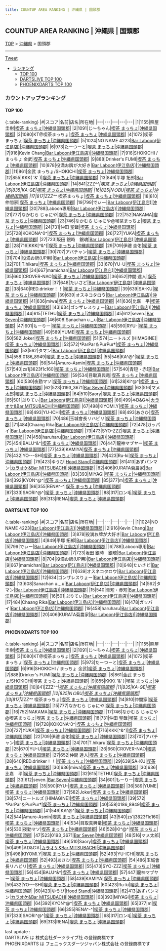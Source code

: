 ```yaml
---
title: COUNTUP AREA RANKING | 沖縄県 | 国頭郡
---
```

## COUNTUP AREA RANKING | 沖縄県 | 国頭郡

[TOP](/darts/rank/) > [沖縄県](/darts/rank/沖縄県/) > 国頭郡

___

<a href="https://twitter.com/share?ref_src=twsrc%5Etfw" data-text="COUNTUP AREA RANKING | 沖縄県国頭郡" class="twitter-share-button" data-hashtags="DARTSLIVE,PHOENIXDARTS,darts,ダーツ" data-show-count="false">Tweet</a>

* [ランキング](#カウントアップランキング)
    * [TOP 100](#top-100)
    * [DARTSLIVE TOP 100](#dartslive-top-100)
    * [PHOENIXDARTS TOP 100](#phoenixdarts-top-100)

### カウントアップランキング

#### TOP 100



{:.table-ranking}
|#|スコア|名前|店名|所在地|
|---|---|---|---|---|
|1|1155|<span class="rank-name-pd">照屋 圭樹</span>|<a href="https://vs.phoenixdarts.com/jp/shop/shopDetailInfo/s_43123?s_seq=43123">喫茶 まっちょ</a>|<a href="/darts/rank/沖縄県/国頭郡">沖縄県国頭郡</a>|
|2|1091|<span class="rank-name-pd">じ～ちゃん</span>|<a href="https://vs.phoenixdarts.com/jp/shop/shopDetailInfo/s_43123?s_seq=43123">喫茶 まっちょ</a>|<a href="/darts/rank/沖縄県/国頭郡">沖縄県国頭郡</a>|
|3|1080|<span class="rank-name-pd">KT@喫茶まっちょ</span>|<a href="https://vs.phoenixdarts.com/jp/shop/shopDetailInfo/s_43123?s_seq=43123">喫茶 まっちょ</a>|<a href="/darts/rank/沖縄県/国頭郡">沖縄県国頭郡</a>|
|4|1072|<span class="rank-name-pd">喫茶　まっちょ</span>|<a href="https://vs.phoenixdarts.com/jp/shop/shopDetailInfo/s_43123?s_seq=43123">喫茶 まっちょ</a>|<a href="/darts/rank/沖縄県/国頭郡">沖縄県国頭郡</a>|
|5|1024|<span class="rank-name-dl">NO NAME 4223</span>|<a href="https://search.dartslive.com/jp/shop/0cb0af0d862d5e19fec1ae84bb28bd87">Bar Laboon(伊江島店)</a>|<a href="/darts/rank/沖縄県/国頭郡">沖縄県国頭郡</a>|
|6|973|<span class="rank-name-pd">たーつーと</span>|<a href="https://vs.phoenixdarts.com/jp/shop/shopDetailInfo/s_43123?s_seq=43123">喫茶 まっちょ</a>|<a href="/darts/rank/沖縄県/国頭郡">沖縄県国頭郡</a>|
|7|916|<span class="rank-name-dl">Kevin Chang</span>|<a href="https://search.dartslive.com/jp/shop/0cb0af0d862d5e19fec1ae84bb28bd87">Bar Laboon(伊江島店)</a>|<a href="/darts/rank/沖縄県/国頭郡">沖縄県国頭郡</a>|
|7|916|<span class="rank-name-pd">SHOKICHI / まっちょ 金武</span>|<a href="https://vs.phoenixdarts.com/jp/shop/shopDetailInfo/s_43123?s_seq=43123">喫茶 まっちょ</a>|<a href="/darts/rank/沖縄県/国頭郡">沖縄県国頭郡</a>|
|9|888|<span class="rank-name-pd">Drinker&#x27;s FUMI</span>|<a href="https://vs.phoenixdarts.com/jp/shop/shopDetailInfo/s_43123?s_seq=43123">喫茶 まっちょ</a>|<a href="/darts/rank/沖縄県/国頭郡">沖縄県国頭郡</a>|
|10|878|<span class="rank-name-dl">役満お牌が大好き</span>|<a href="https://search.dartslive.com/jp/shop/0cb0af0d862d5e19fec1ae84bb28bd87">Bar Laboon(伊江島店)</a>|<a href="/darts/rank/沖縄県/国頭郡">沖縄県国頭郡</a>|
|11|861|<span class="rank-name-pd">金武  まっちょ/SHOKICHI</span>|<a href="https://vs.phoenixdarts.com/jp/shop/shopDetailInfo/s_43123?s_seq=43123">喫茶 まっちょ</a>|<a href="/darts/rank/沖縄県/国頭郡">沖縄県国頭郡</a>|
|12|855|<span class="rank-name-pd">KKK( &#x27;&amp;&#x27; )</span>|<a href="https://vs.phoenixdarts.com/jp/shop/shopDetailInfo/s_43123?s_seq=43123">喫茶 まっちょ</a>|<a href="/darts/rank/沖縄県/国頭郡">沖縄県国頭郡</a>|
|13|849|<span class="rank-name-dl">平塚 拓郎</span>|<a href="https://search.dartslive.com/jp/shop/0cb0af0d862d5e19fec1ae84bb28bd87">Bar Laboon(伊江島店)</a>|<a href="/darts/rank/沖縄県/国頭郡">沖縄県国頭郡</a>|
|14|841|<span class="rank-name-pd">ZZZ^_^</span>|<a href="https://vs.phoenixdarts.com/jp/shop/shopDetailInfo/s_43123?s_seq=43123">喫茶 まっちょ</a>|<a href="/darts/rank/沖縄県/国頭郡">沖縄県国頭郡</a>|
|15|835|<span class="rank-name-pd">KA-GE</span>|<a href="https://vs.phoenixdarts.com/jp/shop/shopDetailInfo/s_43123?s_seq=43123">喫茶 まっちょ</a>|<a href="/darts/rank/沖縄県/国頭郡">沖縄県国頭郡</a>|
|16|825|<span class="rank-name-pd">NＯBU</span>|<a href="https://vs.phoenixdarts.com/jp/shop/shopDetailInfo/s_43123?s_seq=43123">喫茶 まっちょ</a>|<a href="/darts/rank/沖縄県/国頭郡">沖縄県国頭郡</a>|
|17|817|<span class="rank-name-pd">ZZZ^_^ 喫茶まっちょ</span>|<a href="https://vs.phoenixdarts.com/jp/shop/shopDetailInfo/s_43123?s_seq=43123">喫茶 まっちょ</a>|<a href="/darts/rank/沖縄県/国頭郡">沖縄県国頭郡</a>|
|18|810|<span class="rank-name-pd">仲間家</span>|<a href="https://vs.phoenixdarts.com/jp/shop/shopDetailInfo/s_43123?s_seq=43123">喫茶 まっちょ</a>|<a href="/darts/rank/沖縄県/国頭郡">沖縄県国頭郡</a>|
|19|799|<span class="rank-name-dl">でぃー</span>|<a href="https://search.dartslive.com/jp/shop/0cb0af0d862d5e19fec1ae84bb28bd87">Bar Laboon(伊江島店)</a>|<a href="/darts/rank/沖縄県/国頭郡">沖縄県国頭郡</a>|
|20|788|<span class="rank-name-dl">Laboon専用</span>|<a href="https://search.dartslive.com/jp/shop/0cb0af0d862d5e19fec1ae84bb28bd87">Bar Laboon(伊江島店)</a>|<a href="/darts/rank/沖縄県/国頭郡">沖縄県国頭郡</a>|
|21|777|<span class="rank-name-pd">なかむら じゅにや</span>|<a href="https://vs.phoenixdarts.com/jp/shop/shopDetailInfo/s_43123?s_seq=43123">喫茶 まっちょ</a>|<a href="/darts/rank/沖縄県/国頭郡">沖縄県国頭郡</a>|
|22|752|<span class="rank-name-pd">NAKAMA</span>|<a href="https://vs.phoenixdarts.com/jp/shop/shopDetailInfo/s_43123?s_seq=43123">喫茶 まっちょ</a>|<a href="/darts/rank/沖縄県/国頭郡">沖縄県国頭郡</a>|
|23|746|<span class="rank-name-pd">なかむら じゅにや@喫茶まっちょ</span>|<a href="https://vs.phoenixdarts.com/jp/shop/shopDetailInfo/s_43123?s_seq=43123">喫茶 まっちょ</a>|<a href="/darts/rank/沖縄県/国頭郡">沖縄県国頭郡</a>|
|24|731|<span class="rank-name-pd">仲田 聖哉</span>|<a href="https://vs.phoenixdarts.com/jp/shop/shopDetailInfo/s_43123?s_seq=43123">喫茶 まっちょ</a>|<a href="/darts/rank/沖縄県/国頭郡">沖縄県国頭郡</a>|
|25|728|<span class="rank-name-pd">KOKONA^0^</span>|<a href="https://vs.phoenixdarts.com/jp/shop/shopDetailInfo/s_43123?s_seq=43123">喫茶 まっちょ</a>|<a href="/darts/rank/沖縄県/国頭郡">沖縄県国頭郡</a>|
|26|727|<span class="rank-name-pd">*YUKA*</span>|<a href="https://vs.phoenixdarts.com/jp/shop/shopDetailInfo/s_43123?s_seq=43123">喫茶 まっちょ</a>|<a href="/darts/rank/沖縄県/国頭郡">沖縄県国頭郡</a>|
|27|723|<span class="rank-name-dl">坂田 銀時　銀魂</span>|<a href="https://search.dartslive.com/jp/shop/0cb0af0d862d5e19fec1ae84bb28bd87">Bar Laboon(伊江島店)</a>|<a href="/darts/rank/沖縄県/国頭郡">沖縄県国頭郡</a>|
|28|716|<span class="rank-name-pd">KKK[^&amp;^]</span>|<a href="https://vs.phoenixdarts.com/jp/shop/shopDetailInfo/s_43123?s_seq=43123">喫茶 まっちょ</a>|<a href="/darts/rank/沖縄県/国頭郡">沖縄県国頭郡</a>|
|29|709|<span class="rank-name-pd">伊禮 圭佑</span>|<a href="https://vs.phoenixdarts.com/jp/shop/shopDetailInfo/s_43123?s_seq=43123">喫茶 まっちょ</a>|<a href="/darts/rank/沖縄県/国頭郡">沖縄県国頭郡</a>|
|30|707|<span class="rank-name-pd">アバチャン</span>|<a href="https://vs.phoenixdarts.com/jp/shop/shopDetailInfo/s_43123?s_seq=43123">喫茶 まっちょ</a>|<a href="/darts/rank/沖縄県/国頭郡">沖縄県国頭郡</a>|
|31|704|<span class="rank-name-dl">役満お牌(UP用)</span>|<a href="https://search.dartslive.com/jp/shop/0cb0af0d862d5e19fec1ae84bb28bd87">Bar Laboon(伊江島店)</a>|<a href="/darts/rank/沖縄県/国頭郡">沖縄県国頭郡</a>|
|32|701|<span class="rank-name-pd">T.hikaru</span>|<a href="https://vs.phoenixdarts.com/jp/shop/shopDetailInfo/s_43123?s_seq=43123">喫茶 まっちょ</a>|<a href="/darts/rank/沖縄県/国頭郡">沖縄県国頭郡</a>|
|33|670|<span class="rank-name-pd">YU-U</span>|<a href="https://vs.phoenixdarts.com/jp/shop/shopDetailInfo/s_43123?s_seq=43123">喫茶 まっちょ</a>|<a href="/darts/rank/沖縄県/国頭郡">沖縄県国頭郡</a>|
|34|667|<span class="rank-name-dl">mamichan</span>|<a href="https://search.dartslive.com/jp/shop/0cb0af0d862d5e19fec1ae84bb28bd87">Bar Laboon(伊江島店)</a>|<a href="/darts/rank/沖縄県/国頭郡">沖縄県国頭郡</a>|
|35|660|<span class="rank-name-pd">CROVER-NAO</span>|<a href="https://vs.phoenixdarts.com/jp/shop/shopDetailInfo/s_43123?s_seq=43123">喫茶 まっちょ</a>|<a href="/darts/rank/沖縄県/国頭郡">沖縄県国頭郡</a>|
|36|652|<span class="rank-name-pd">仲間 達人</span>|<a href="https://vs.phoenixdarts.com/jp/shop/shopDetailInfo/s_43123?s_seq=43123">喫茶 まっちょ</a>|<a href="/darts/rank/沖縄県/国頭郡">沖縄県国頭郡</a>|
|37|648|<span class="rank-name-dl">たいさど</span>|<a href="https://search.dartslive.com/jp/shop/0cb0af0d862d5e19fec1ae84bb28bd87">Bar Laboon(伊江島店)</a>|<a href="/darts/rank/沖縄県/国頭郡">沖縄県国頭郡</a>|
|38|640|<span class="rank-name-pd">RED.drinker！！</span>|<a href="https://vs.phoenixdarts.com/jp/shop/shopDetailInfo/s_43123?s_seq=43123">喫茶 まっちょ</a>|<a href="/darts/rank/沖縄県/国頭郡">沖縄県国頭郡</a>|
|39|639|<span class="rank-name-pd">SA-KU</span>|<a href="https://vs.phoenixdarts.com/jp/shop/shopDetailInfo/s_43123?s_seq=43123">喫茶 まっちょ</a>|<a href="/darts/rank/沖縄県/国頭郡">沖縄県国頭郡</a>|
|39|639|<span class="rank-name-dl">オスネコタロウ</span>|<a href="https://search.dartslive.com/jp/shop/0cb0af0d862d5e19fec1ae84bb28bd87">Bar Laboon(伊江島店)</a>|<a href="/darts/rank/沖縄県/国頭郡">沖縄県国頭郡</a>|
|41|636|<span class="rank-name-pd">miwa</span>|<a href="https://vs.phoenixdarts.com/jp/shop/shopDetailInfo/s_43123?s_seq=43123">喫茶 まっちょ</a>|<a href="/darts/rank/沖縄県/国頭郡">沖縄県国頭郡</a>|
|41|636|<span class="rank-name-pd">比嘉　平</span>|<a href="https://vs.phoenixdarts.com/jp/shop/shopDetailInfo/s_43123?s_seq=43123">喫茶 まっちょ</a>|<a href="/darts/rank/沖縄県/国頭郡">沖縄県国頭郡</a>|
|43|634|<span class="rank-name-dl">ゴンザレスりょー</span>|<a href="https://search.dartslive.com/jp/shop/0cb0af0d862d5e19fec1ae84bb28bd87">Bar Laboon(伊江島店)</a>|<a href="/darts/rank/沖縄県/国頭郡">沖縄県国頭郡</a>|
|44|615|<span class="rank-name-pd">TETHU</span>|<a href="https://vs.phoenixdarts.com/jp/shop/shopDetailInfo/s_43123?s_seq=43123">喫茶 まっちょ</a>|<a href="/darts/rank/沖縄県/国頭郡">沖縄県国頭郡</a>|
|45|612|<span class="rank-name-pd">seven.</span>|<a href="https://vs.phoenixdarts.com/jp/shop/shopDetailInfo/s_87096?s_seq=87096">Bar Seven</a>|<a href="/darts/rank/沖縄県/国頭郡">沖縄県国頭郡</a>|
|46|608|<span class="rank-name-dl">Sanachan u._.u</span>|<a href="https://search.dartslive.com/jp/shop/0cb0af0d862d5e19fec1ae84bb28bd87">Bar Laboon(伊江島店)</a>|<a href="/darts/rank/沖縄県/国頭郡">沖縄県国頭郡</a>|
|47|601|<span class="rank-name-pd">もーりー</span>|<a href="https://vs.phoenixdarts.com/jp/shop/shopDetailInfo/s_43123?s_seq=43123">喫茶 まっちょ</a>|<a href="/darts/rank/沖縄県/国頭郡">沖縄県国頭郡</a>|
|48|590|<span class="rank-name-pd">RYU-</span>|<a href="https://vs.phoenixdarts.com/jp/shop/shopDetailInfo/s_43123?s_seq=43123">喫茶 まっちょ</a>|<a href="/darts/rank/沖縄県/国頭郡">沖縄県国頭郡</a>|
|49|589|<span class="rank-name-pd">YUME</span>|<a href="https://vs.phoenixdarts.com/jp/shop/shopDetailInfo/s_43123?s_seq=43123">喫茶 まっちょ</a>|<a href="/darts/rank/沖縄県/国頭郡">沖縄県国頭郡</a>|
|50|582|<span class="rank-name-pd">Joker</span>|<a href="https://vs.phoenixdarts.com/jp/shop/shopDetailInfo/s_43123?s_seq=43123">喫茶 まっちょ</a>|<a href="/darts/rank/沖縄県/国頭郡">沖縄県国頭郡</a>|
|51|574|<span class="rank-name-pd">ニートルズ [HIMAGINE]</span>|<a href="https://vs.phoenixdarts.com/jp/shop/shopDetailInfo/s_43123?s_seq=43123">喫茶 まっちょ</a>|<a href="/darts/rank/沖縄県/国頭郡">沖縄県国頭郡</a>|
|52|572|<span class="rank-name-pd">†ParPar＆PurPur†</span>|<a href="https://vs.phoenixdarts.com/jp/shop/shopDetailInfo/s_43123?s_seq=43123">喫茶 まっちょ</a>|<a href="/darts/rank/沖縄県/国頭郡">沖縄県国頭郡</a>|
|53|562|<span class="rank-name-dl">タマン</span>|<a href="https://search.dartslive.com/jp/shop/0cb0af0d862d5e19fec1ae84bb28bd87">Bar Laboon(伊江島店)</a>|<a href="/darts/rank/沖縄県/国頭郡">沖縄県国頭郡</a>|
|54|558|<span class="rank-name-pd">0186_8949</span>|<a href="https://vs.phoenixdarts.com/jp/shop/shopDetailInfo/s_43123?s_seq=43123">喫茶 まっちょ</a>|<a href="/darts/rank/沖縄県/国頭郡">沖縄県国頭郡</a>|
|55|546|<span class="rank-name-pd">KA^@^</span>|<a href="https://vs.phoenixdarts.com/jp/shop/shopDetailInfo/s_43123?s_seq=43123">喫茶 まっちょ</a>|<a href="/darts/rank/沖縄県/国頭郡">沖縄県国頭郡</a>|
|56|544|<span class="rank-name-pd">Amuro-Asmin</span>|<a href="https://vs.phoenixdarts.com/jp/shop/shopDetailInfo/s_43123?s_seq=43123">喫茶 まっちょ</a>|<a href="/darts/rank/沖縄県/国頭郡">沖縄県国頭郡</a>|
|57|540|<span class="rank-name-pd">zs1j3823f1c160</span>|<a href="https://vs.phoenixdarts.com/jp/shop/shopDetailInfo/s_43123?s_seq=43123">喫茶 まっちょ</a>|<a href="/darts/rank/沖縄県/国頭郡">沖縄県国頭郡</a>|
|57|540|<span class="rank-name-dl">青短・赤短</span>|<a href="https://search.dartslive.com/jp/shop/0cb0af0d862d5e19fec1ae84bb28bd87">Bar Laboon(伊江島店)</a>|<a href="/darts/rank/沖縄県/国頭郡">沖縄県国頭郡</a>|
|59|534|<span class="rank-name-pd">目取真興竜</span>|<a href="https://vs.phoenixdarts.com/jp/shop/shopDetailInfo/s_43123?s_seq=43123">喫茶 まっちょ</a>|<a href="/darts/rank/沖縄県/国頭郡">沖縄県国頭郡</a>|
|60|530|<span class="rank-name-pd">夜勤マソ</span>|<a href="https://vs.phoenixdarts.com/jp/shop/shopDetailInfo/s_43123?s_seq=43123">喫茶 まっちょ</a>|<a href="/darts/rank/沖縄県/国頭郡">沖縄県国頭郡</a>|
|61|528|<span class="rank-name-pd">KI^@^</span>|<a href="https://vs.phoenixdarts.com/jp/shop/shopDetailInfo/s_43123?s_seq=43123">喫茶 まっちょ</a>|<a href="/darts/rank/沖縄県/国頭郡">沖縄県国頭郡</a>|
|62|523|<span class="rank-name-pd">0193_3671</span>|<a href="https://vs.phoenixdarts.com/jp/shop/shopDetailInfo/s_87096?s_seq=87096">Bar Seven</a>|<a href="/darts/rank/沖縄県/国頭郡">沖縄県国頭郡</a>|
|63|516|<span class="rank-name-pd">マメ太郎</span>|<a href="https://vs.phoenixdarts.com/jp/shop/shopDetailInfo/s_43123?s_seq=43123">喫茶 まっちょ</a>|<a href="/darts/rank/沖縄県/国頭郡">沖縄県国頭郡</a>|
|64|510|<span class="rank-name-pd">Saory</span>|<a href="https://vs.phoenixdarts.com/jp/shop/shopDetailInfo/s_43123?s_seq=43123">喫茶 まっちょ</a>|<a href="/darts/rank/沖縄県/国頭郡">沖縄県国頭郡</a>|
|65|501|<span class="rank-name-dl">ぷりてぃ</span>|<a href="https://search.dartslive.com/jp/shop/0cb0af0d862d5e19fec1ae84bb28bd87">Bar Laboon(伊江島店)</a>|<a href="/darts/rank/沖縄県/国頭郡">沖縄県国頭郡</a>|
|66|499|<span class="rank-name-pd">‎𖤐D&amp;G‎𖤐</span>|<a href="https://vs.phoenixdarts.com/jp/shop/shopDetailInfo/s_87502?s_seq=87502">カラオケ&Bar MITSUBACHI</a>|<a href="/darts/rank/沖縄県/国頭郡">沖縄県国頭郡</a>|
|67|498|<span class="rank-name-pd">KIYOMI.Y</span>|<a href="https://vs.phoenixdarts.com/jp/shop/shopDetailInfo/s_43123?s_seq=43123">喫茶 まっちょ</a>|<a href="/darts/rank/沖縄県/国頭郡">沖縄県国頭郡</a>|
|68|493|<span class="rank-name-pd">YU-ICHI</span>|<a href="https://vs.phoenixdarts.com/jp/shop/shopDetailInfo/s_43123?s_seq=43123">喫茶 まっちょ</a>|<a href="/darts/rank/沖縄県/国頭郡">沖縄県国頭郡</a>|
|68|493|<span class="rank-name-pd">あさひ</span>|<a href="https://vs.phoenixdarts.com/jp/shop/shopDetailInfo/s_43123?s_seq=43123">喫茶 まっちょ</a>|<a href="/darts/rank/沖縄県/国頭郡">沖縄県国頭郡</a>|
|70|486|<span class="rank-name-pd">玉城會長リハビリ</span>|<a href="https://vs.phoenixdarts.com/jp/shop/shopDetailInfo/s_43123?s_seq=43123">喫茶 まっちょ</a>|<a href="/darts/rank/沖縄県/国頭郡">沖縄県国頭郡</a>|
|71|484|<span class="rank-name-dl">Chaang Rika</span>|<a href="https://search.dartslive.com/jp/shop/0cb0af0d862d5e19fec1ae84bb28bd87">Bar Laboon(伊江島店)</a>|<a href="/darts/rank/沖縄県/国頭郡">沖縄県国頭郡</a>|
|72|478|<span class="rank-name-dl">ガッパイ</span>|<a href="https://search.dartslive.com/jp/shop/0cb0af0d862d5e19fec1ae84bb28bd87">Bar Laboon(伊江島店)</a>|<a href="/darts/rank/沖縄県/国頭郡">沖縄県国頭郡</a>|
|73|473|<span class="rank-name-pd">SYO-ZZZ</span>|<a href="https://vs.phoenixdarts.com/jp/shop/shopDetailInfo/s_43123?s_seq=43123">喫茶 まっちょ</a>|<a href="/darts/rank/沖縄県/国頭郡">沖縄県国頭郡</a>|
|74|458|<span class="rank-name-dl">haruharu</span>|<a href="https://search.dartslive.com/jp/shop/0cb0af0d862d5e19fec1ae84bb28bd87">Bar Laboon(伊江島店)</a>|<a href="/darts/rank/沖縄県/国頭郡">沖縄県国頭郡</a>|
|75|454|<span class="rank-name-pd">BALU^&amp;^</span>|<a href="https://vs.phoenixdarts.com/jp/shop/shopDetailInfo/s_43123?s_seq=43123">喫茶 まっちょ</a>|<a href="/darts/rank/沖縄県/国頭郡">沖縄県国頭郡</a>|
|76|447|<span class="rank-name-pd">龍神マブヤー</span>|<a href="https://vs.phoenixdarts.com/jp/shop/shopDetailInfo/s_43123?s_seq=43123">喫茶 まっちょ</a>|<a href="/darts/rank/沖縄県/国頭郡">沖縄県国頭郡</a>|
|77|439|<span class="rank-name-pd">KAMIYA</span>|<a href="https://vs.phoenixdarts.com/jp/shop/shopDetailInfo/s_43123?s_seq=43123">喫茶 まっちょ</a>|<a href="/darts/rank/沖縄県/国頭郡">沖縄県国頭郡</a>|
|78|432|<span class="rank-name-pd">YO---SHI</span>|<a href="https://vs.phoenixdarts.com/jp/shop/shopDetailInfo/s_43123?s_seq=43123">喫茶 まっちょ</a>|<a href="/darts/rank/沖縄県/国頭郡">沖縄県国頭郡</a>|
|79|423|<span class="rank-name-pd">Ru-ki</span>|<a href="https://vs.phoenixdarts.com/jp/shop/shopDetailInfo/s_43123?s_seq=43123">喫茶 まっちょ</a>|<a href="/darts/rank/沖縄県/国頭郡">沖縄県国頭郡</a>|
|79|423|<span class="rank-name-pd">ゆうび</span>|<a href="https://vs.phoenixdarts.com/jp/shop/shopDetailInfo/s_89942?s_seq=89942">Hood Stand</a>|<a href="/darts/rank/沖縄県/国頭郡">沖縄県国頭郡</a>|
|81|413|<span class="rank-name-pd">あずパンマン</span>|<a href="https://vs.phoenixdarts.com/jp/shop/shopDetailInfo/s_87502?s_seq=87502">カラオケ&Bar MITSUBACHI</a>|<a href="/darts/rank/沖縄県/国頭郡">沖縄県国頭郡</a>|
|82|406|<span class="rank-name-dl">KURATA菊農家</span>|<a href="https://search.dartslive.com/jp/shop/0cb0af0d862d5e19fec1ae84bb28bd87">Bar Laboon(伊江島店)</a>|<a href="/darts/rank/沖縄県/国頭郡">沖縄県国頭郡</a>|
|83|393|<span class="rank-name-pd">MIYAGI</span>|<a href="https://vs.phoenixdarts.com/jp/shop/shopDetailInfo/s_43123?s_seq=43123">喫茶 まっちょ</a>|<a href="/darts/rank/沖縄県/国頭郡">沖縄県国頭郡</a>|
|84|392|<span class="rank-name-pd">KYON^@^</span>|<a href="https://vs.phoenixdarts.com/jp/shop/shopDetailInfo/s_43123?s_seq=43123">喫茶 まっちょ</a>|<a href="/darts/rank/沖縄県/国頭郡">沖縄県国頭郡</a>|
|85|377|<span class="rank-name-pd">m</span>|<a href="https://vs.phoenixdarts.com/jp/shop/shopDetailInfo/s_43123?s_seq=43123">喫茶 まっちょ</a>|<a href="/darts/rank/沖縄県/国頭郡">沖縄県国頭郡</a>|
|86|355|<span class="rank-name-pd">RENA^-^</span>|<a href="https://vs.phoenixdarts.com/jp/shop/shopDetailInfo/s_43123?s_seq=43123">喫茶 まっちょ</a>|<a href="/darts/rank/沖縄県/国頭郡">沖縄県国頭郡</a>|
|87|333|<span class="rank-name-pd">SAORI^@^</span>|<a href="https://vs.phoenixdarts.com/jp/shop/shopDetailInfo/s_43123?s_seq=43123">喫茶 まっちょ</a>|<a href="/darts/rank/沖縄県/国頭郡">沖縄県国頭郡</a>|
|88|317|<span class="rank-name-pd">ロン毛</span>|<a href="https://vs.phoenixdarts.com/jp/shop/shopDetailInfo/s_43123?s_seq=43123">喫茶 まっちょ</a>|<a href="/darts/rank/沖縄県/国頭郡">沖縄県国頭郡</a>|
|89|313|<span class="rank-name-pd">RENA</span>|<a href="https://vs.phoenixdarts.com/jp/shop/shopDetailInfo/s_43123?s_seq=43123">喫茶 まっちょ</a>|<a href="/darts/rank/沖縄県/国頭郡">沖縄県国頭郡</a>|


#### DARTSLIVE TOP 100



{:.table-ranking}
|#|スコア|名前|店名|所在地|
|---|---|---|---|---|
|1|1024|<span class="rank-name-dl">NO NAME 4223</span>|<a href="https://search.dartslive.com/jp/shop/0cb0af0d862d5e19fec1ae84bb28bd87">Bar Laboon(伊江島店)</a>|<a href="/darts/rank/沖縄県/国頭郡">沖縄県国頭郡</a>|
|2|916|<span class="rank-name-dl">Kevin Chang</span>|<a href="https://search.dartslive.com/jp/shop/0cb0af0d862d5e19fec1ae84bb28bd87">Bar Laboon(伊江島店)</a>|<a href="/darts/rank/沖縄県/国頭郡">沖縄県国頭郡</a>|
|3|878|<span class="rank-name-dl">役満お牌が大好き</span>|<a href="https://search.dartslive.com/jp/shop/0cb0af0d862d5e19fec1ae84bb28bd87">Bar Laboon(伊江島店)</a>|<a href="/darts/rank/沖縄県/国頭郡">沖縄県国頭郡</a>|
|4|849|<span class="rank-name-dl">平塚 拓郎</span>|<a href="https://search.dartslive.com/jp/shop/0cb0af0d862d5e19fec1ae84bb28bd87">Bar Laboon(伊江島店)</a>|<a href="/darts/rank/沖縄県/国頭郡">沖縄県国頭郡</a>|
|5|799|<span class="rank-name-dl">でぃー</span>|<a href="https://search.dartslive.com/jp/shop/0cb0af0d862d5e19fec1ae84bb28bd87">Bar Laboon(伊江島店)</a>|<a href="/darts/rank/沖縄県/国頭郡">沖縄県国頭郡</a>|
|6|788|<span class="rank-name-dl">Laboon専用</span>|<a href="https://search.dartslive.com/jp/shop/0cb0af0d862d5e19fec1ae84bb28bd87">Bar Laboon(伊江島店)</a>|<a href="/darts/rank/沖縄県/国頭郡">沖縄県国頭郡</a>|
|7|723|<span class="rank-name-dl">坂田 銀時　銀魂</span>|<a href="https://search.dartslive.com/jp/shop/0cb0af0d862d5e19fec1ae84bb28bd87">Bar Laboon(伊江島店)</a>|<a href="/darts/rank/沖縄県/国頭郡">沖縄県国頭郡</a>|
|8|704|<span class="rank-name-dl">役満お牌(UP用)</span>|<a href="https://search.dartslive.com/jp/shop/0cb0af0d862d5e19fec1ae84bb28bd87">Bar Laboon(伊江島店)</a>|<a href="/darts/rank/沖縄県/国頭郡">沖縄県国頭郡</a>|
|9|667|<span class="rank-name-dl">mamichan</span>|<a href="https://search.dartslive.com/jp/shop/0cb0af0d862d5e19fec1ae84bb28bd87">Bar Laboon(伊江島店)</a>|<a href="/darts/rank/沖縄県/国頭郡">沖縄県国頭郡</a>|
|10|648|<span class="rank-name-dl">たいさど</span>|<a href="https://search.dartslive.com/jp/shop/0cb0af0d862d5e19fec1ae84bb28bd87">Bar Laboon(伊江島店)</a>|<a href="/darts/rank/沖縄県/国頭郡">沖縄県国頭郡</a>|
|11|639|<span class="rank-name-dl">オスネコタロウ</span>|<a href="https://search.dartslive.com/jp/shop/0cb0af0d862d5e19fec1ae84bb28bd87">Bar Laboon(伊江島店)</a>|<a href="/darts/rank/沖縄県/国頭郡">沖縄県国頭郡</a>|
|12|634|<span class="rank-name-dl">ゴンザレスりょー</span>|<a href="https://search.dartslive.com/jp/shop/0cb0af0d862d5e19fec1ae84bb28bd87">Bar Laboon(伊江島店)</a>|<a href="/darts/rank/沖縄県/国頭郡">沖縄県国頭郡</a>|
|13|608|<span class="rank-name-dl">Sanachan u._.u</span>|<a href="https://search.dartslive.com/jp/shop/0cb0af0d862d5e19fec1ae84bb28bd87">Bar Laboon(伊江島店)</a>|<a href="/darts/rank/沖縄県/国頭郡">沖縄県国頭郡</a>|
|14|562|<span class="rank-name-dl">タマン</span>|<a href="https://search.dartslive.com/jp/shop/0cb0af0d862d5e19fec1ae84bb28bd87">Bar Laboon(伊江島店)</a>|<a href="/darts/rank/沖縄県/国頭郡">沖縄県国頭郡</a>|
|15|540|<span class="rank-name-dl">青短・赤短</span>|<a href="https://search.dartslive.com/jp/shop/0cb0af0d862d5e19fec1ae84bb28bd87">Bar Laboon(伊江島店)</a>|<a href="/darts/rank/沖縄県/国頭郡">沖縄県国頭郡</a>|
|16|501|<span class="rank-name-dl">ぷりてぃ</span>|<a href="https://search.dartslive.com/jp/shop/0cb0af0d862d5e19fec1ae84bb28bd87">Bar Laboon(伊江島店)</a>|<a href="/darts/rank/沖縄県/国頭郡">沖縄県国頭郡</a>|
|17|484|<span class="rank-name-dl">Chaang Rika</span>|<a href="https://search.dartslive.com/jp/shop/0cb0af0d862d5e19fec1ae84bb28bd87">Bar Laboon(伊江島店)</a>|<a href="/darts/rank/沖縄県/国頭郡">沖縄県国頭郡</a>|
|18|478|<span class="rank-name-dl">ガッパイ</span>|<a href="https://search.dartslive.com/jp/shop/0cb0af0d862d5e19fec1ae84bb28bd87">Bar Laboon(伊江島店)</a>|<a href="/darts/rank/沖縄県/国頭郡">沖縄県国頭郡</a>|
|19|458|<span class="rank-name-dl">haruharu</span>|<a href="https://search.dartslive.com/jp/shop/0cb0af0d862d5e19fec1ae84bb28bd87">Bar Laboon(伊江島店)</a>|<a href="/darts/rank/沖縄県/国頭郡">沖縄県国頭郡</a>|
|20|406|<span class="rank-name-dl">KURATA菊農家</span>|<a href="https://search.dartslive.com/jp/shop/0cb0af0d862d5e19fec1ae84bb28bd87">Bar Laboon(伊江島店)</a>|<a href="/darts/rank/沖縄県/国頭郡">沖縄県国頭郡</a>|


#### PHOENIXDARTS TOP 100



{:.table-ranking}
|#|スコア|名前|店名|所在地|
|---|---|---|---|---|
|1|1155|<span class="rank-name-pd">照屋 圭樹</span>|<a href="https://vs.phoenixdarts.com/jp/shop/shopDetailInfo/s_43123?s_seq=43123">喫茶 まっちょ</a>|<a href="/darts/rank/沖縄県/国頭郡">沖縄県国頭郡</a>|
|2|1091|<span class="rank-name-pd">じ～ちゃん</span>|<a href="https://vs.phoenixdarts.com/jp/shop/shopDetailInfo/s_43123?s_seq=43123">喫茶 まっちょ</a>|<a href="/darts/rank/沖縄県/国頭郡">沖縄県国頭郡</a>|
|3|1080|<span class="rank-name-pd">KT@喫茶まっちょ</span>|<a href="https://vs.phoenixdarts.com/jp/shop/shopDetailInfo/s_43123?s_seq=43123">喫茶 まっちょ</a>|<a href="/darts/rank/沖縄県/国頭郡">沖縄県国頭郡</a>|
|4|1072|<span class="rank-name-pd">喫茶　まっちょ</span>|<a href="https://vs.phoenixdarts.com/jp/shop/shopDetailInfo/s_43123?s_seq=43123">喫茶 まっちょ</a>|<a href="/darts/rank/沖縄県/国頭郡">沖縄県国頭郡</a>|
|5|973|<span class="rank-name-pd">たーつーと</span>|<a href="https://vs.phoenixdarts.com/jp/shop/shopDetailInfo/s_43123?s_seq=43123">喫茶 まっちょ</a>|<a href="/darts/rank/沖縄県/国頭郡">沖縄県国頭郡</a>|
|6|916|<span class="rank-name-pd">SHOKICHI / まっちょ 金武</span>|<a href="https://vs.phoenixdarts.com/jp/shop/shopDetailInfo/s_43123?s_seq=43123">喫茶 まっちょ</a>|<a href="/darts/rank/沖縄県/国頭郡">沖縄県国頭郡</a>|
|7|888|<span class="rank-name-pd">Drinker&#x27;s FUMI</span>|<a href="https://vs.phoenixdarts.com/jp/shop/shopDetailInfo/s_43123?s_seq=43123">喫茶 まっちょ</a>|<a href="/darts/rank/沖縄県/国頭郡">沖縄県国頭郡</a>|
|8|861|<span class="rank-name-pd">金武  まっちょ/SHOKICHI</span>|<a href="https://vs.phoenixdarts.com/jp/shop/shopDetailInfo/s_43123?s_seq=43123">喫茶 まっちょ</a>|<a href="/darts/rank/沖縄県/国頭郡">沖縄県国頭郡</a>|
|9|855|<span class="rank-name-pd">KKK( &#x27;&amp;&#x27; )</span>|<a href="https://vs.phoenixdarts.com/jp/shop/shopDetailInfo/s_43123?s_seq=43123">喫茶 まっちょ</a>|<a href="/darts/rank/沖縄県/国頭郡">沖縄県国頭郡</a>|
|10|841|<span class="rank-name-pd">ZZZ^_^</span>|<a href="https://vs.phoenixdarts.com/jp/shop/shopDetailInfo/s_43123?s_seq=43123">喫茶 まっちょ</a>|<a href="/darts/rank/沖縄県/国頭郡">沖縄県国頭郡</a>|
|11|835|<span class="rank-name-pd">KA-GE</span>|<a href="https://vs.phoenixdarts.com/jp/shop/shopDetailInfo/s_43123?s_seq=43123">喫茶 まっちょ</a>|<a href="/darts/rank/沖縄県/国頭郡">沖縄県国頭郡</a>|
|12|825|<span class="rank-name-pd">NＯBU</span>|<a href="https://vs.phoenixdarts.com/jp/shop/shopDetailInfo/s_43123?s_seq=43123">喫茶 まっちょ</a>|<a href="/darts/rank/沖縄県/国頭郡">沖縄県国頭郡</a>|
|13|817|<span class="rank-name-pd">ZZZ^_^ 喫茶まっちょ</span>|<a href="https://vs.phoenixdarts.com/jp/shop/shopDetailInfo/s_43123?s_seq=43123">喫茶 まっちょ</a>|<a href="/darts/rank/沖縄県/国頭郡">沖縄県国頭郡</a>|
|14|810|<span class="rank-name-pd">仲間家</span>|<a href="https://vs.phoenixdarts.com/jp/shop/shopDetailInfo/s_43123?s_seq=43123">喫茶 まっちょ</a>|<a href="/darts/rank/沖縄県/国頭郡">沖縄県国頭郡</a>|
|15|777|<span class="rank-name-pd">なかむら じゅにや</span>|<a href="https://vs.phoenixdarts.com/jp/shop/shopDetailInfo/s_43123?s_seq=43123">喫茶 まっちょ</a>|<a href="/darts/rank/沖縄県/国頭郡">沖縄県国頭郡</a>|
|16|752|<span class="rank-name-pd">NAKAMA</span>|<a href="https://vs.phoenixdarts.com/jp/shop/shopDetailInfo/s_43123?s_seq=43123">喫茶 まっちょ</a>|<a href="/darts/rank/沖縄県/国頭郡">沖縄県国頭郡</a>|
|17|746|<span class="rank-name-pd">なかむら じゅにや@喫茶まっちょ</span>|<a href="https://vs.phoenixdarts.com/jp/shop/shopDetailInfo/s_43123?s_seq=43123">喫茶 まっちょ</a>|<a href="/darts/rank/沖縄県/国頭郡">沖縄県国頭郡</a>|
|18|731|<span class="rank-name-pd">仲田 聖哉</span>|<a href="https://vs.phoenixdarts.com/jp/shop/shopDetailInfo/s_43123?s_seq=43123">喫茶 まっちょ</a>|<a href="/darts/rank/沖縄県/国頭郡">沖縄県国頭郡</a>|
|19|728|<span class="rank-name-pd">KOKONA^0^</span>|<a href="https://vs.phoenixdarts.com/jp/shop/shopDetailInfo/s_43123?s_seq=43123">喫茶 まっちょ</a>|<a href="/darts/rank/沖縄県/国頭郡">沖縄県国頭郡</a>|
|20|727|<span class="rank-name-pd">*YUKA*</span>|<a href="https://vs.phoenixdarts.com/jp/shop/shopDetailInfo/s_43123?s_seq=43123">喫茶 まっちょ</a>|<a href="/darts/rank/沖縄県/国頭郡">沖縄県国頭郡</a>|
|21|716|<span class="rank-name-pd">KKK[^&amp;^]</span>|<a href="https://vs.phoenixdarts.com/jp/shop/shopDetailInfo/s_43123?s_seq=43123">喫茶 まっちょ</a>|<a href="/darts/rank/沖縄県/国頭郡">沖縄県国頭郡</a>|
|22|709|<span class="rank-name-pd">伊禮 圭佑</span>|<a href="https://vs.phoenixdarts.com/jp/shop/shopDetailInfo/s_43123?s_seq=43123">喫茶 まっちょ</a>|<a href="/darts/rank/沖縄県/国頭郡">沖縄県国頭郡</a>|
|23|707|<span class="rank-name-pd">アバチャン</span>|<a href="https://vs.phoenixdarts.com/jp/shop/shopDetailInfo/s_43123?s_seq=43123">喫茶 まっちょ</a>|<a href="/darts/rank/沖縄県/国頭郡">沖縄県国頭郡</a>|
|24|701|<span class="rank-name-pd">T.hikaru</span>|<a href="https://vs.phoenixdarts.com/jp/shop/shopDetailInfo/s_43123?s_seq=43123">喫茶 まっちょ</a>|<a href="/darts/rank/沖縄県/国頭郡">沖縄県国頭郡</a>|
|25|670|<span class="rank-name-pd">YU-U</span>|<a href="https://vs.phoenixdarts.com/jp/shop/shopDetailInfo/s_43123?s_seq=43123">喫茶 まっちょ</a>|<a href="/darts/rank/沖縄県/国頭郡">沖縄県国頭郡</a>|
|26|660|<span class="rank-name-pd">CROVER-NAO</span>|<a href="https://vs.phoenixdarts.com/jp/shop/shopDetailInfo/s_43123?s_seq=43123">喫茶 まっちょ</a>|<a href="/darts/rank/沖縄県/国頭郡">沖縄県国頭郡</a>|
|27|652|<span class="rank-name-pd">仲間 達人</span>|<a href="https://vs.phoenixdarts.com/jp/shop/shopDetailInfo/s_43123?s_seq=43123">喫茶 まっちょ</a>|<a href="/darts/rank/沖縄県/国頭郡">沖縄県国頭郡</a>|
|28|640|<span class="rank-name-pd">RED.drinker！！</span>|<a href="https://vs.phoenixdarts.com/jp/shop/shopDetailInfo/s_43123?s_seq=43123">喫茶 まっちょ</a>|<a href="/darts/rank/沖縄県/国頭郡">沖縄県国頭郡</a>|
|29|639|<span class="rank-name-pd">SA-KU</span>|<a href="https://vs.phoenixdarts.com/jp/shop/shopDetailInfo/s_43123?s_seq=43123">喫茶 まっちょ</a>|<a href="/darts/rank/沖縄県/国頭郡">沖縄県国頭郡</a>|
|30|636|<span class="rank-name-pd">miwa</span>|<a href="https://vs.phoenixdarts.com/jp/shop/shopDetailInfo/s_43123?s_seq=43123">喫茶 まっちょ</a>|<a href="/darts/rank/沖縄県/国頭郡">沖縄県国頭郡</a>|
|30|636|<span class="rank-name-pd">比嘉　平</span>|<a href="https://vs.phoenixdarts.com/jp/shop/shopDetailInfo/s_43123?s_seq=43123">喫茶 まっちょ</a>|<a href="/darts/rank/沖縄県/国頭郡">沖縄県国頭郡</a>|
|32|615|<span class="rank-name-pd">TETHU</span>|<a href="https://vs.phoenixdarts.com/jp/shop/shopDetailInfo/s_43123?s_seq=43123">喫茶 まっちょ</a>|<a href="/darts/rank/沖縄県/国頭郡">沖縄県国頭郡</a>|
|33|612|<span class="rank-name-pd">seven.</span>|<a href="https://vs.phoenixdarts.com/jp/shop/shopDetailInfo/s_87096?s_seq=87096">Bar Seven</a>|<a href="/darts/rank/沖縄県/国頭郡">沖縄県国頭郡</a>|
|34|601|<span class="rank-name-pd">もーりー</span>|<a href="https://vs.phoenixdarts.com/jp/shop/shopDetailInfo/s_43123?s_seq=43123">喫茶 まっちょ</a>|<a href="/darts/rank/沖縄県/国頭郡">沖縄県国頭郡</a>|
|35|590|<span class="rank-name-pd">RYU-</span>|<a href="https://vs.phoenixdarts.com/jp/shop/shopDetailInfo/s_43123?s_seq=43123">喫茶 まっちょ</a>|<a href="/darts/rank/沖縄県/国頭郡">沖縄県国頭郡</a>|
|36|589|<span class="rank-name-pd">YUME</span>|<a href="https://vs.phoenixdarts.com/jp/shop/shopDetailInfo/s_43123?s_seq=43123">喫茶 まっちょ</a>|<a href="/darts/rank/沖縄県/国頭郡">沖縄県国頭郡</a>|
|37|582|<span class="rank-name-pd">Joker</span>|<a href="https://vs.phoenixdarts.com/jp/shop/shopDetailInfo/s_43123?s_seq=43123">喫茶 まっちょ</a>|<a href="/darts/rank/沖縄県/国頭郡">沖縄県国頭郡</a>|
|38|574|<span class="rank-name-pd">ニートルズ [HIMAGINE]</span>|<a href="https://vs.phoenixdarts.com/jp/shop/shopDetailInfo/s_43123?s_seq=43123">喫茶 まっちょ</a>|<a href="/darts/rank/沖縄県/国頭郡">沖縄県国頭郡</a>|
|39|572|<span class="rank-name-pd">†ParPar＆PurPur†</span>|<a href="https://vs.phoenixdarts.com/jp/shop/shopDetailInfo/s_43123?s_seq=43123">喫茶 まっちょ</a>|<a href="/darts/rank/沖縄県/国頭郡">沖縄県国頭郡</a>|
|40|558|<span class="rank-name-pd">0186_8949</span>|<a href="https://vs.phoenixdarts.com/jp/shop/shopDetailInfo/s_43123?s_seq=43123">喫茶 まっちょ</a>|<a href="/darts/rank/沖縄県/国頭郡">沖縄県国頭郡</a>|
|41|546|<span class="rank-name-pd">KA^@^</span>|<a href="https://vs.phoenixdarts.com/jp/shop/shopDetailInfo/s_43123?s_seq=43123">喫茶 まっちょ</a>|<a href="/darts/rank/沖縄県/国頭郡">沖縄県国頭郡</a>|
|42|544|<span class="rank-name-pd">Amuro-Asmin</span>|<a href="https://vs.phoenixdarts.com/jp/shop/shopDetailInfo/s_43123?s_seq=43123">喫茶 まっちょ</a>|<a href="/darts/rank/沖縄県/国頭郡">沖縄県国頭郡</a>|
|43|540|<span class="rank-name-pd">zs1j3823f1c160</span>|<a href="https://vs.phoenixdarts.com/jp/shop/shopDetailInfo/s_43123?s_seq=43123">喫茶 まっちょ</a>|<a href="/darts/rank/沖縄県/国頭郡">沖縄県国頭郡</a>|
|44|534|<span class="rank-name-pd">目取真興竜</span>|<a href="https://vs.phoenixdarts.com/jp/shop/shopDetailInfo/s_43123?s_seq=43123">喫茶 まっちょ</a>|<a href="/darts/rank/沖縄県/国頭郡">沖縄県国頭郡</a>|
|45|530|<span class="rank-name-pd">夜勤マソ</span>|<a href="https://vs.phoenixdarts.com/jp/shop/shopDetailInfo/s_43123?s_seq=43123">喫茶 まっちょ</a>|<a href="/darts/rank/沖縄県/国頭郡">沖縄県国頭郡</a>|
|46|528|<span class="rank-name-pd">KI^@^</span>|<a href="https://vs.phoenixdarts.com/jp/shop/shopDetailInfo/s_43123?s_seq=43123">喫茶 まっちょ</a>|<a href="/darts/rank/沖縄県/国頭郡">沖縄県国頭郡</a>|
|47|523|<span class="rank-name-pd">0193_3671</span>|<a href="https://vs.phoenixdarts.com/jp/shop/shopDetailInfo/s_87096?s_seq=87096">Bar Seven</a>|<a href="/darts/rank/沖縄県/国頭郡">沖縄県国頭郡</a>|
|48|516|<span class="rank-name-pd">マメ太郎</span>|<a href="https://vs.phoenixdarts.com/jp/shop/shopDetailInfo/s_43123?s_seq=43123">喫茶 まっちょ</a>|<a href="/darts/rank/沖縄県/国頭郡">沖縄県国頭郡</a>|
|49|510|<span class="rank-name-pd">Saory</span>|<a href="https://vs.phoenixdarts.com/jp/shop/shopDetailInfo/s_43123?s_seq=43123">喫茶 まっちょ</a>|<a href="/darts/rank/沖縄県/国頭郡">沖縄県国頭郡</a>|
|50|499|<span class="rank-name-pd">‎𖤐D&amp;G‎𖤐</span>|<a href="https://vs.phoenixdarts.com/jp/shop/shopDetailInfo/s_87502?s_seq=87502">カラオケ&Bar MITSUBACHI</a>|<a href="/darts/rank/沖縄県/国頭郡">沖縄県国頭郡</a>|
|51|498|<span class="rank-name-pd">KIYOMI.Y</span>|<a href="https://vs.phoenixdarts.com/jp/shop/shopDetailInfo/s_43123?s_seq=43123">喫茶 まっちょ</a>|<a href="/darts/rank/沖縄県/国頭郡">沖縄県国頭郡</a>|
|52|493|<span class="rank-name-pd">YU-ICHI</span>|<a href="https://vs.phoenixdarts.com/jp/shop/shopDetailInfo/s_43123?s_seq=43123">喫茶 まっちょ</a>|<a href="/darts/rank/沖縄県/国頭郡">沖縄県国頭郡</a>|
|52|493|<span class="rank-name-pd">あさひ</span>|<a href="https://vs.phoenixdarts.com/jp/shop/shopDetailInfo/s_43123?s_seq=43123">喫茶 まっちょ</a>|<a href="/darts/rank/沖縄県/国頭郡">沖縄県国頭郡</a>|
|54|486|<span class="rank-name-pd">玉城會長リハビリ</span>|<a href="https://vs.phoenixdarts.com/jp/shop/shopDetailInfo/s_43123?s_seq=43123">喫茶 まっちょ</a>|<a href="/darts/rank/沖縄県/国頭郡">沖縄県国頭郡</a>|
|55|473|<span class="rank-name-pd">SYO-ZZZ</span>|<a href="https://vs.phoenixdarts.com/jp/shop/shopDetailInfo/s_43123?s_seq=43123">喫茶 まっちょ</a>|<a href="/darts/rank/沖縄県/国頭郡">沖縄県国頭郡</a>|
|56|454|<span class="rank-name-pd">BALU^&amp;^</span>|<a href="https://vs.phoenixdarts.com/jp/shop/shopDetailInfo/s_43123?s_seq=43123">喫茶 まっちょ</a>|<a href="/darts/rank/沖縄県/国頭郡">沖縄県国頭郡</a>|
|57|447|<span class="rank-name-pd">龍神マブヤー</span>|<a href="https://vs.phoenixdarts.com/jp/shop/shopDetailInfo/s_43123?s_seq=43123">喫茶 まっちょ</a>|<a href="/darts/rank/沖縄県/国頭郡">沖縄県国頭郡</a>|
|58|439|<span class="rank-name-pd">KAMIYA</span>|<a href="https://vs.phoenixdarts.com/jp/shop/shopDetailInfo/s_43123?s_seq=43123">喫茶 まっちょ</a>|<a href="/darts/rank/沖縄県/国頭郡">沖縄県国頭郡</a>|
|59|432|<span class="rank-name-pd">YO---SHI</span>|<a href="https://vs.phoenixdarts.com/jp/shop/shopDetailInfo/s_43123?s_seq=43123">喫茶 まっちょ</a>|<a href="/darts/rank/沖縄県/国頭郡">沖縄県国頭郡</a>|
|60|423|<span class="rank-name-pd">Ru-ki</span>|<a href="https://vs.phoenixdarts.com/jp/shop/shopDetailInfo/s_43123?s_seq=43123">喫茶 まっちょ</a>|<a href="/darts/rank/沖縄県/国頭郡">沖縄県国頭郡</a>|
|60|423|<span class="rank-name-pd">ゆうび</span>|<a href="https://vs.phoenixdarts.com/jp/shop/shopDetailInfo/s_89942?s_seq=89942">Hood Stand</a>|<a href="/darts/rank/沖縄県/国頭郡">沖縄県国頭郡</a>|
|62|413|<span class="rank-name-pd">あずパンマン</span>|<a href="https://vs.phoenixdarts.com/jp/shop/shopDetailInfo/s_87502?s_seq=87502">カラオケ&Bar MITSUBACHI</a>|<a href="/darts/rank/沖縄県/国頭郡">沖縄県国頭郡</a>|
|63|393|<span class="rank-name-pd">MIYAGI</span>|<a href="https://vs.phoenixdarts.com/jp/shop/shopDetailInfo/s_43123?s_seq=43123">喫茶 まっちょ</a>|<a href="/darts/rank/沖縄県/国頭郡">沖縄県国頭郡</a>|
|64|392|<span class="rank-name-pd">KYON^@^</span>|<a href="https://vs.phoenixdarts.com/jp/shop/shopDetailInfo/s_43123?s_seq=43123">喫茶 まっちょ</a>|<a href="/darts/rank/沖縄県/国頭郡">沖縄県国頭郡</a>|
|65|377|<span class="rank-name-pd">m</span>|<a href="https://vs.phoenixdarts.com/jp/shop/shopDetailInfo/s_43123?s_seq=43123">喫茶 まっちょ</a>|<a href="/darts/rank/沖縄県/国頭郡">沖縄県国頭郡</a>|
|66|355|<span class="rank-name-pd">RENA^-^</span>|<a href="https://vs.phoenixdarts.com/jp/shop/shopDetailInfo/s_43123?s_seq=43123">喫茶 まっちょ</a>|<a href="/darts/rank/沖縄県/国頭郡">沖縄県国頭郡</a>|
|67|333|<span class="rank-name-pd">SAORI^@^</span>|<a href="https://vs.phoenixdarts.com/jp/shop/shopDetailInfo/s_43123?s_seq=43123">喫茶 まっちょ</a>|<a href="/darts/rank/沖縄県/国頭郡">沖縄県国頭郡</a>|
|68|317|<span class="rank-name-pd">ロン毛</span>|<a href="https://vs.phoenixdarts.com/jp/shop/shopDetailInfo/s_43123?s_seq=43123">喫茶 まっちょ</a>|<a href="/darts/rank/沖縄県/国頭郡">沖縄県国頭郡</a>|
|69|313|<span class="rank-name-pd">RENA</span>|<a href="https://vs.phoenixdarts.com/jp/shop/shopDetailInfo/s_43123?s_seq=43123">喫茶 まっちょ</a>|<a href="/darts/rank/沖縄県/国頭郡">沖縄県国頭郡</a>|


<div class="footer border-top border-gray-light mt-5 pt-3 text-right text-gray">
    last update : <span style="font-weight: italic" id="foot_last_modified"></span><br />
    DARTSLIVE は 株式会社ダーツライブ社 の登録商標です<br />
    PHOENIXDARTS は フェニックスダーツジャパン株式会社 の登録商標です<br />
</div>

<script src="https://cdnjs.cloudflare.com/ajax/libs/jquery.tablesorter/2.31.3/js/jquery.tablesorter.min.js" integrity="sha512-qzgd5cYSZcosqpzpn7zF2ZId8f/8CHmFKZ8j7mU4OUXTNRd5g+ZHBPsgKEwoqxCtdQvExE5LprwwPAgoicguNg==" crossorigin="anonymous" referrerpolicy="no-referrer"></script>
<link rel="stylesheet" href="https://cdnjs.cloudflare.com/ajax/libs/jquery.tablesorter/2.31.3/css/theme.default.min.css" integrity="sha512-wghhOJkjQX0Lh3NSWvNKeZ0ZpNn+SPVXX1Qyc9OCaogADktxrBiBdKGDoqVUOyhStvMBmJQ8ZdMHiR3wuEq8+w==" crossorigin="anonymous" referrerpolicy="no-referrer" />
<script>
$(function() {
    $(".table-ranking").tablesorter({sortList:[[0, 0]]});
    $("#foot_last_modified").text(formatDate(new Date(document.lastModified), 'yyyy-MM-dd HH:mm:ss'));
});
</script>

<script async src="https://platform.twitter.com/widgets.js" charset="utf-8"></script>